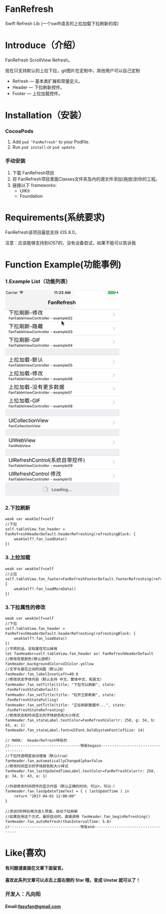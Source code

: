 # FanRefresh
Swift Refresh Lib
(一个swift语言的上拉加载下拉刷新的库)


Introduce（介绍）
==============

FanRefresh ScrollView Refresh。

现在只支持默认的上拉下拉，git图片在定制中，其他用户可以自己定制

* Refresh 		— 基本类扩展和常量定义。
* Header		— 下拉刷新控件。
* Footer		— 上拉加载控件。

Installation（安装）
==============
### CocoaPods

1. Add `pod "FanRefresh"` to your Podfile.
2. Run `pod install` or `pod update`.

### 手动安装

1. 下载 FanRefresh项目
2. 将 FanRefresh项目里面Classes文件夹及内的源文件添加(拖放)到你的工程。
3. 链接以下 frameworks:
    * UIKit
    * Foundation

Requirements(系统要求)
==============
FanRefresh该项目最低支持 iOS 8.0。

注意：应该能够支持到iOS7的，没有设备尝试，如果不能可以告诉我


Function Example(功能事例)
==============
### 1.Example List（功能列表）
![动画](https://github.com/fanxiangyang/FanRefresh/blob/master/Document/refreshDemo.gif?raw=true)

### 2.下拉刷新
```
weak var weakSelf=self
//下拉
self.tableView.fan_header = FanRefreshHeaderDefault.headerRefreshing(refreshingBlock: {
    weakSelf?.fan_loadData()
})

```
### 3.上拉加载
```
weak var weakSelf=self
//上拉
self.tableView.fan_footer=FanRefreshFooterDefault.footerRefreshing(refreshingBlock: {
    weakSelf?.fan_loadMoreData()
})

```
### 3.下拉属性的修改
```
weak var weakSelf=self
//下拉
self.tableView.fan_header = FanRefreshHeaderDefault.headerRefreshing(refreshingBlock: {
    weakSelf?.fan_loadData()
})
//不转的话，没有属性可以掉用
let fanHeader=self.tableView.fan_header as! FanRefreshHeaderDefault
//修改背景颜色(默认透明)
fanHeader.backgroundColor=UIColor.yellow
//文字与菊花之间的间距（默认20）
fanHeader.fan_labelInsetLeft=40.0
//修改状态字体内容（默认支持 中文，繁体中文，和英文）
fanHeader.fan_setTitle(title: "下拉可以刷新", state: .FanRefreshStateDefault)
fanHeader.fan_setTitle(title: "松开立即刷新", state: .FanRefreshStatePulling)
fanHeader.fan_setTitle(title: "正在刷新数据中...", state: .FanRefreshStateRefreshing)
//修改状态和时间显示的字体颜色和大小样式
fanHeader.fan_stateLabel.textColor=FanRefreshColor(r: 250, g: 34, b: 43, a: 1)
fanHeader.fan_stateLabel.font=UIFont.boldSystemFont(ofSize: 14)

// MARK:  HeaderRefresh特有的
//--------------------------------特有begain-----------------------------------
//下拉时透明度自动增强（默认true）
fanHeader.fan_automaticallyChangeAlpha=false
//修改时间显示的字体颜色和大小样式
fanHeader.fan_lastUpdatedTimeLabel.textColor=FanRefreshColor(r: 250, g: 34, b: 43, a: 1)

//外部修改时间控件的显示内容（默认正确的时间，可以+，可以-）
fanHeader.fan_lasUpdateTimeText = { ( lastUpdatTime ) in
    return "2017-04-01 12:00:00"
}

//添加5秒种后再次进入界面，自动下拉刷新  
//如果启用这个方式，最好启动时，直接调用 fanHeader.fan_beginRefreshing()
fanHeader.fan_autoRefresh(thanIntervalTime: 5.0)
//--------------------------------特有end-----------------------------------

```


Like(喜欢)
==============
#### 有问题请直接在文章下面留言。
#### 喜欢此系列文章可以点击上面右侧的 Star 哦，变成 Unstar 就可以了！ 
### 开发人：凡向阳
#### Email:fqsyfan@gmail.com

